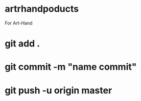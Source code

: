 # artrhandpoducts
For Art-Hand 

# git add .
# git commit -m "name commit"
# git push -u origin master

<!--   Be sure to have a copy of the Bootstrap stylesheet available on your
  application, you can get it on http://getbootstrap.com/.

  Inside your views, use the 'simple_form_for' with one of the Bootstrap form
  classes, '.form-horizontal' or '.form-inline', as the following:

    = simple_form_for(@user, html: { class: 'form-horizontal' }) do |form|

rails g model Product title:string description:text
rake db:migrate
rails g controller Products
...
rails g migration add_admin_id_to_products admin_id:integer:index

 -->